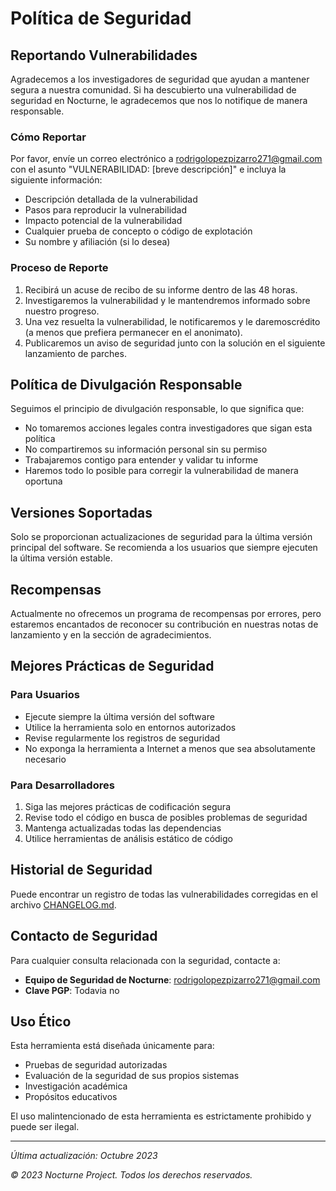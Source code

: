# Política de Seguridad

## Reportando Vulnerabilidades

Agradecemos a los investigadores de seguridad que ayudan a mantener segura a nuestra comunidad. Si ha descubierto una vulnerabilidad de seguridad en Nocturne, le agradecemos que nos lo notifique de manera responsable.

### Cómo Reportar

Por favor, envíe un correo electrónico a rodrigolopezpizarro271@gmail.com con el asunto "VULNERABILIDAD: [breve descripción]" e incluya la siguiente información:

- Descripción detallada de la vulnerabilidad
- Pasos para reproducir la vulnerabilidad
- Impacto potencial de la vulnerabilidad
- Cualquier prueba de concepto o código de explotación
- Su nombre y afiliación (si lo desea)

### Proceso de Reporte

1. Recibirá un acuse de recibo de su informe dentro de las 48 horas.
2. Investigaremos la vulnerabilidad y le mantendremos informado sobre nuestro progreso.
3. Una vez resuelta la vulnerabilidad, le notificaremos y le daremoscrédito (a menos que prefiera permanecer en el anonimato).
4. Publicaremos un aviso de seguridad junto con la solución en el siguiente lanzamiento de parches.

## Política de Divulgación Responsable

Seguimos el principio de divulgación responsable, lo que significa que:

- No tomaremos acciones legales contra investigadores que sigan esta política
- No compartiremos su información personal sin su permiso
- Trabajaremos contigo para entender y validar tu informe
- Haremos todo lo posible para corregir la vulnerabilidad de manera oportuna

## Versiones Soportadas

Solo se proporcionan actualizaciones de seguridad para la última versión principal del software. Se recomienda a los usuarios que siempre ejecuten la última versión estable.

## Recompensas

Actualmente no ofrecemos un programa de recompensas por errores, pero estaremos encantados de reconocer su contribución en nuestras notas de lanzamiento y en la sección de agradecimientos.

## Mejores Prácticas de Seguridad

### Para Usuarios

- Ejecute siempre la última versión del software
- Utilice la herramienta solo en entornos autorizados
- Revise regularmente los registros de seguridad
- No exponga la herramienta a Internet a menos que sea absolutamente necesario

### Para Desarrolladores

1. Siga las mejores prácticas de codificación segura
2. Revise todo el código en busca de posibles problemas de seguridad
3. Mantenga actualizadas todas las dependencias
4. Utilice herramientas de análisis estático de código

## Historial de Seguridad

Puede encontrar un registro de todas las vulnerabilidades corregidas en el archivo [CHANGELOG.md](CHANGELOG.md).

## Contacto de Seguridad

Para cualquier consulta relacionada con la seguridad, contacte a:

- **Equipo de Seguridad de Nocturne**: rodrigolopezpizarro271@gmail.com
- **Clave PGP**: Todavia no

## Uso Ético

Esta herramienta está diseñada únicamente para:
- Pruebas de seguridad autorizadas
- Evaluación de la seguridad de sus propios sistemas
- Investigación académica
- Propósitos educativos

El uso malintencionado de esta herramienta es estrictamente prohibido y puede ser ilegal.

---

*Última actualización: Octubre 2023*

*© 2023 Nocturne Project. Todos los derechos reservados.*
